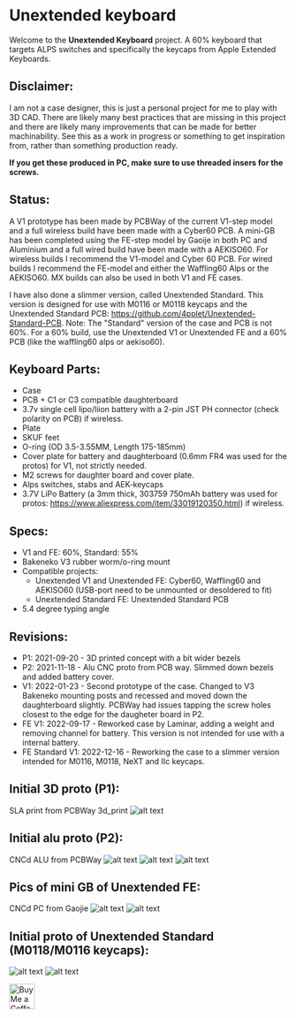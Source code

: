 
# Unextended keyboard

Welcome to the **Unextended Keyboard** project. A 60% keyboard that targets ALPS switches and specifically the keycaps from Apple Extended Keyboards.

## Disclaimer:
I am not a case designer, this is just a personal project for me to play with 3D CAD. There are likely many best practices that are missing in this project and there are likely many improvements that can be made for better machinability. See this as a work in progress or something to get inspiration from, rather than something production ready.

**If you get these produced in PC, make sure to use threaded insers for the screws.**

## Status:
A V1 prototype has been made by PCBWay of the current V1-step model and a full wireless build have been made with a Cyber60 PCB. A mini-GB has been completed using the FE-step model by Gaoije in both PC and Aluminium and a full wired build have been made with a AEKISO60. For wireless builds I recommend the V1-model and Cyber 60 PCB. For wired builds I recommend the FE-model and either the Waffling60 Alps or the AEKISO60. MX builds can also be used in both V1 and FE cases.

I have also done a slimmer version, called Unextended Standard. This version is designed for use with M0116 or M0118 keycaps and the Unextended Standard PCB: https://github.com/4pplet/Unextended-Standard-PCB. Note: The "Standard" version of the case and PCB is not 60%. For a 60% build, use the Unextended V1 or Unextended FE and a 60% PCB (like the waffling60 alps or aekiso60).

## Keyboard Parts:
- Case
- PCB + C1 or C3 compatible daughterboard
- 3.7v single cell lipo/liion battery with a 2-pin JST PH connector (check polarity on PCB) if wireless.
- Plate
- SKUF feet
- O-ring (OD 3.5-3.55MM, Length 175-185mm)
- Cover plate for battery and daughterboard (0.6mm FR4 was used for the protos) for V1, not strictly needed.
- M2 screws for daughter board and cover plate.
- Alps switches, stabs and AEK-keycaps
- 3.7V LiPo Battery (a 3mm thick, 303759 750mAh battery was used for protos: https://www.aliexpress.com/item/33019120350.html) if wireless.

## Specs:
- V1 and FE: 60%, Standard: 55%
- Bakeneko V3 rubber worm/o-ring mount
- Compatible projects: 
  - Unextended V1 and Unextended FE: Cyber60, Waffling60 and AEKISO60 (USB-port need to be unmounted or desoldered to fit)
  - Unextended Standard FE: Unextended Standard PCB
- 5.4 degree typing angle

## Revisions:
- P1: 2021-09-20 - 3D printed concept with a bit wider bezels
- P2: 2021-11-18 - Alu CNC proto from PCB way. Slimmed down bezels and added battery cover.
- V1: 2022-01-23 - Second prototype of the case. Changed to V3 Bakeneko mounting posts and recessed and moved down the daughterboard slightly. PCBWay had issues tapping the screw holes closest to the edge for the daugheter board in P2.
- FE V1: 2022-09-17 - Reworked case by Laminar, adding a weight and removing channel for battery. This version is not intended for use with a internal battery.
- FE Standard V1: 2022-12-16 - Reworking the case to a slimmer version intended for M0116, M0118, NeXT and IIc keycaps.

## Initial 3D proto (P1):
SLA print from PCBWay
3d_print
![alt text](./readme-images/3d_print.jpg "Initial proto print")

## Initial alu proto (P2):
CNCd ALU from PCBWay
![alt text](./readme-images/initial_proto_1.jpg "Initial proto CNC")
![alt text](./readme-images/initial_proto_2.jpg "Initial proto CNC")
![alt text](./readme-images/initial_proto_3.jpg "Initial proto CNC")

## Pics of mini GB of Unextended FE:
CNCd PC from Gaojie
![alt text](./readme-images/FE_PC1.jpg "Mini GB FE")
![alt text](./readme-images/FE_PC2.jpg "Mini GB FE")

## Initial proto of Unextended Standard (M0118/M0116 keycaps):
![alt text](./readme-images/Standard_001.jpg "Initial proto, Standard")
![alt text](./readme-images/Standard_002.jpg "Initial proto, Standard")

<a href='https://ko-fi.com/4pplet' target='_blank'><img height='35' style='border:0px;height:46px;' src='https://az743702.vo.msecnd.net/cdn/kofi3.png?v=0' border='0' alt='Buy Me a Coffee at ko-fi.com' />
